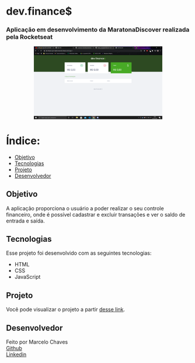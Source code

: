 # dev.finance$
### Aplicação em desenvolvimento da MaratonaDiscover realizada pela Rocketseat

<p align="center">
  <img alt="dev.finances" src="/github/dev.finances.png" width="70%">
</p>

# Índice:
  * [Objetivo](#objetivo)
  * [Tecnologias](#tecnologias)
  * [Projeto](#projeto)
  * [Desenvolvedor](#desenvolvedor)
 

## Objetivo
A aplicação proporciona o usuário a poder realizar o seu controle financeiro, onde é possível cadastrar e excluir transações e ver o saldo de entrada e saída.

## Tecnologias

Esse projeto foi desenvolvido com as seguintes tecnologias:

- HTML
- CSS
- JavaScript

## Projeto

Você pode visualizar o projeto a partir [desse link](https://dev-finance-git-master.marcelocchaves.vercel.app/).

## Desenvolvedor
Feito por Marcelo Chaves <br>
[Github](https://github.com/MarceloCChaves)<br>
[Linkedin](https://www.linkedin.com/in/marcelo-chaves-0180a21b2/)

